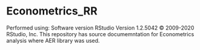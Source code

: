 # Econometrics_RR
Performed using: 
Software version RStudio
Version 1.2.5042
© 2009-2020 RStudio, Inc.
This repository has source documemntation for Econometrics analysis where AER library was used.
